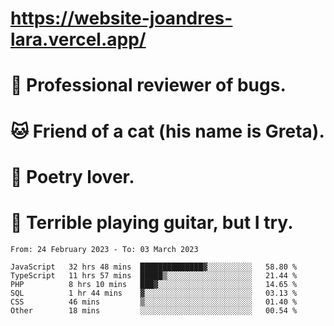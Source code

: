 # https://website-joandres-lara.vercel.app/
# 🐛 Professional reviewer of bugs.
# 🐱 Friend of a cat (his name is Greta).
# 📜 Poetry lover.
# 🎸 Terrible playing guitar, but I try.

<!--START_SECTION:waka-->

```text
From: 24 February 2023 - To: 03 March 2023

JavaScript   32 hrs 48 mins  ██████████████▓░░░░░░░░░░   58.80 %
TypeScript   11 hrs 57 mins  █████▒░░░░░░░░░░░░░░░░░░░   21.44 %
PHP          8 hrs 10 mins   ███▓░░░░░░░░░░░░░░░░░░░░░   14.65 %
SQL          1 hr 44 mins    ▓░░░░░░░░░░░░░░░░░░░░░░░░   03.13 %
CSS          46 mins         ▒░░░░░░░░░░░░░░░░░░░░░░░░   01.40 %
Other        18 mins         ░░░░░░░░░░░░░░░░░░░░░░░░░   00.54 %
```

<!--END_SECTION:waka-->
